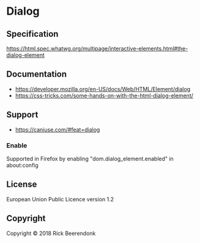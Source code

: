 # Dialog

## Specification

https://html.spec.whatwg.org/multipage/interactive-elements.html#the-dialog-element

## Documentation

- https://developer.mozilla.org/en-US/docs/Web/HTML/Element/dialog
- https://css-tricks.com/some-hands-on-with-the-html-dialog-element/

## Support

- https://caniuse.com/#feat=dialog

### Enable

Supported in Firefox by enabling "dom.dialog_element.enabled" in about:config

## License

European Union Public Licence version 1.2

## Copyright

Copyright © 2018 Rick Beerendonk

